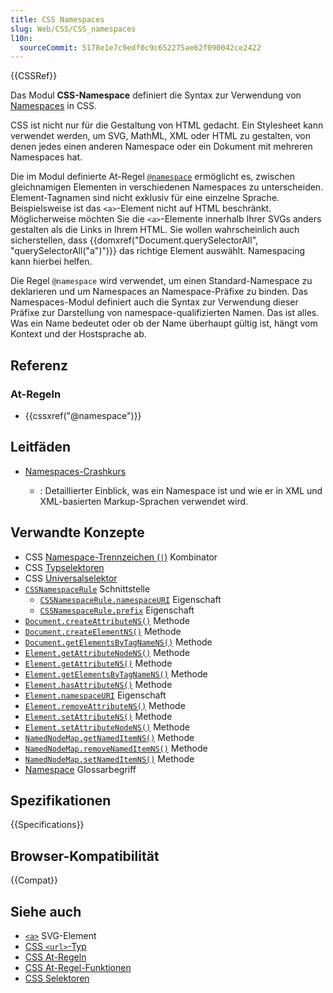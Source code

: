 ```yaml
---
title: CSS Namespaces
slug: Web/CSS/CSS_namespaces
l10n:
  sourceCommit: 5178e1e7c9edf0c9c652275ae62f090042ce2422
---
```


{{CSSRef}}

Das Modul **CSS-Namespace** definiert die Syntax zur Verwendung von [Namespaces](/de/docs/Glossary/namespace) in CSS.

CSS ist nicht nur für die Gestaltung von HTML gedacht. Ein Stylesheet kann verwendet werden, um SVG, MathML, XML oder HTML zu gestalten, von denen jedes einen anderen Namespace oder ein Dokument mit mehreren Namespaces hat.

Die im Modul definierte At-Regel [`@namespace`](/de/docs/Web/CSS/@namespace) ermöglicht es, zwischen gleichnamigen Elementen in verschiedenen Namespaces zu unterscheiden. Element-Tagnamen sind nicht exklusiv für eine einzelne Sprache. Beispielsweise ist das `<a>`-Element nicht auf HTML beschränkt. Möglicherweise möchten Sie die `<a>`-Elemente innerhalb Ihrer SVGs anders gestalten als die Links in Ihrem HTML. Sie wollen wahrscheinlich auch sicherstellen, dass {{domxref("Document.querySelectorAll", "querySelectorAll(\"a\")")}} das richtige Element auswählt. Namespacing kann hierbei helfen.

Die Regel `@namespace` wird verwendet, um einen Standard-Namespace zu deklarieren und um Namespaces an Namespace-Präfixe zu binden. Das Namespaces-Modul definiert auch die Syntax zur Verwendung dieser Präfixe zur Darstellung von namespace-qualifizierten Namen. Das ist alles. Was ein Name bedeutet oder ob der Name überhaupt gültig ist, hängt vom Kontext und der Hostsprache ab.

## Referenz

### At-Regeln

- {{cssxref("@namespace")}}

## Leitfäden

- [Namespaces-Crashkurs](/de/docs/Web/SVG/Namespaces_Crash_Course)

  - : Detaillierter Einblick, was ein Namespace ist und wie er in XML und XML-basierten Markup-Sprachen verwendet wird.

## Verwandte Konzepte

- CSS [Namespace-Trennzeichen (`|`)](/de/docs/Web/CSS/Namespace_separator) Kombinator
- CSS [Typselektoren](/de/docs/Web/CSS/Type_selectors)
- CSS [Universalselektor](/de/docs/Web/CSS/Universal_selectors)
- [`CSSNamespaceRule`](/de/docs/Web/API/CSSNamespaceRule) Schnittstelle
  - [`CSSNamespaceRule.namespaceURI`](/de/docs/Web/API/CSSNamespaceRule/namespaceURI) Eigenschaft
  - [`CSSNamespaceRule.prefix`](/de/docs/Web/API/CSSNamespaceRule/prefix) Eigenschaft
- [`Document.createAttributeNS()`](/de/docs/Web/API/Document/createAttributeNS) Methode
- [`Document.createElementNS()`](/de/docs/Web/API/Document/createElementNS) Methode
- [`Document.getElementsByTagNameNS()`](/de/docs/Web/API/Document/getElementsByTagNameNS) Methode
- [`Element.getAttributeNodeNS()`](/de/docs/Web/API/Element/getAttributeNodeNS) Methode
- [`Element.getAttributeNS()`](/de/docs/Web/API/Element/getAttributeNS) Methode
- [`Element.getElementsByTagNameNS()`](/de/docs/Web/API/Element/getElementsByTagNameNS) Methode
- [`Element.hasAttributeNS()`](/de/docs/Web/API/Element/hasAttributeNS) Methode
- [`Element.namespaceURI`](/de/docs/Web/API/Element/namespaceURI) Eigenschaft
- [`Element.removeAttributeNS()`](/de/docs/Web/API/Element/removeAttributeNS) Methode
- [`Element.setAttributeNS()`](/de/docs/Web/API/Element/setAttributeNS) Methode
- [`Element.setAttributeNodeNS()`](/de/docs/Web/API/Element/setAttributeNodeNS) Methode
- [`NamedNodeMap.getNamedItemNS()`](/de/docs/Web/API/NamedNodeMap/getNamedItemNS) Methode
- [`NamedNodeMap.removeNamedItemNS()`](/de/docs/Web/API/NamedNodeMap/removeNamedItemNS) Methode
- [`NamedNodeMap.setNamedItemNS()`](/de/docs/Web/API/NamedNodeMap/setNamedItemNS) Methode
- [Namespace](/de/docs/Glossary/Namespace) Glossarbegriff

## Spezifikationen

{{Specifications}}

## Browser-Kompatibilität

{{Compat}}

## Siehe auch

- [`<a>`](/de/docs/Web/SVG/Element/a#example) SVG-Element
- [CSS `<url>`-Typ](/de/docs/Web/CSS/url_value)
- [CSS At-Regeln](/de/docs/Web/CSS/At-rule)
- [CSS At-Regel-Funktionen](/de/docs/Web/CSS/At-rule-functions)
- [CSS Selektoren](/de/docs/Web/CSS/CSS_selectors)
